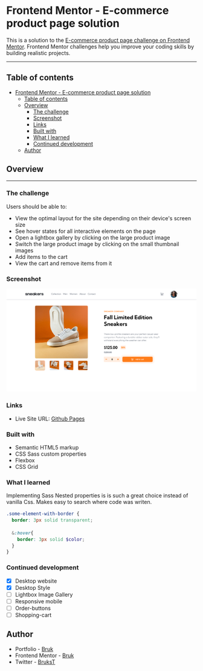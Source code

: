 # Frontend Mentor - E-commerce product page solution

This is a solution to the [E-commerce product page challenge on Frontend Mentor](https://www.frontendmentor.io/challenges/ecommerce-product-page-UPsZ9MJp6). Frontend Mentor challenges help you improve your coding skills by building realistic projects.

---

## Table of contents

- [Frontend Mentor - E-commerce product page solution](#frontend-mentor---e-commerce-product-page-solution)
  - [Table of contents](#table-of-contents)
  - [Overview](#overview)
    - [The challenge](#the-challenge)
    - [Screenshot](#screenshot)
    - [Links](#links)
    - [Built with](#built-with)
    - [What I learned](#what-i-learned)
    - [Continued development](#continued-development)
  - [Author](#author)



## Overview

---

### The challenge

Users should be able to:

- View the optimal layout for the site depending on their device's screen size
- See hover states for all interactive elements on the page
- Open a lightbox gallery by clicking on the large product image
- Switch the large product image by clicking on the small thumbnail images
- Add items to the cart
- View the cart and remove items from it

### Screenshot

![](./images/product-info.png)

### Links

- Live Site URL: [Github Pages](https://brukkk.github.io/product-info/)


### Built with

- Semantic HTML5 markup
- CSS Sass custom properties
- Flexbox
- CSS Grid


### What I learned

Implementing Sass Nested properties is is such a great choice instead of vanilla Css. Makes easy to search where code was writen.


```scss
.some-element-with-border {
  border: 3px solid transparent;

  &:hover{
    border: 3px solid $color;
  }
}

```



### Continued development

- [x] Desktop website
- [x] Desktop Style
- [ ] Lightbox Image Gallery
- [ ] Responsive mobile
- [ ] Order-buttons
- [ ] Shopping-cart

## Author

- Portfolio - [Bruk](https://brukkk.github.io/bruk/)
- Frontend Mentor - [Bruk](https://www.frontendmentor.io/profile/Brukkk)
- Twitter - [BruksT](https://twitter.com/BruksT)
